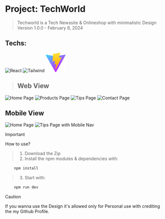 # Project: TechWorld

> Techworld is a Tech Newssite & Onlineshop with minimalistic Design
> Version 1.0.0 - February 8, 2024

## Techs: 
![React](https://img.icons8.com/external-tal-revivo-color-tal-revivo/48/external-react-a-javascript-library-for-building-user-interfaces-logo-color-tal-revivo.png)
![Tailwind](https://img.icons8.com/fluency/48/tailwind_css.png)
![ViteJS](public/vite.svg)

> ## Web View
![Home Page](/images/screenshots/14.png)
![Products Page](/images/screenshots/13.png)
![Tips Page](/images/screenshots/12.png)
![Contact Page](/images/screenshots/11.png)

## Mobile View 
![Home Page](/images/screenshots/23.png)
![Tips Page with Mobile Nav](/images/screenshots/21.png)

> [!IMPORTANT]
> How to use?

> 1. Download the Zip
> 1. Install the npm modules & dependencies with:
```js
    npm install
```
> 3. Start with: 
```js
    npm run dev
```
    
    
> [!CAUTION]
> If you wanna use the Design it's allowed only for Personal use with crediting the my Github Profile.